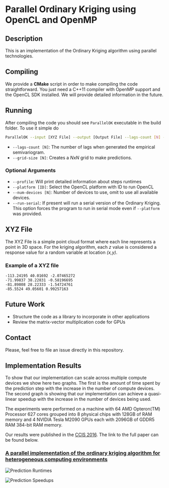 # Parallel Ordinary Kriging using OpenCL and OpenMP

## Description
This is an implementation of the Ordinary Kriging algorithm using parallel technologies.

## Compiling
We provide a **CMake** script in order to make compiling the code straightforward. You just need a C++11 compiler with OpenMP support and the OpenCL SDK installed. We will provide detailed information in the future.

## Running
After compiling the code you should see `ParallelOK` executable in the build folder. To use it simple do

```bash
ParallelOK --input [XYZ File] --output [Output File] --lags-count [N] --grid-size [N]
```

- `--lags-count [N]`: The number of lags when generated the empirical semivariogram.
- `--grid-size [N]`: Creates a *NxN* grid to make predictions.

### Optional Arguments
- `--profile`: Will print detailed information about steps runtimes
- `--platform [ID]`: Select the OpenCL platform with ID to run OpenCL
- `--num-devices [N]`: Number of devices to use, omit to use all available devices.
- `--run-serial`: If present will run a serial version of the Ordinary Kriging. This option forces the program to run in serial mode even if `--platform` was provided.

## XYZ File
The XYZ File is a simple point cloud format where each line represents a point in 3D space. For the kriging algorithm, each *z* value is considered a response value for a random variable at location *(x,y)*.

### Example of a XYZ file
```
-113.24195 40.01692 -2.07465272
-71.99837 38.22831 -0.58196695
-81.89808 28.22333 -1.54724761
-85.5524 49.05601 0.99257163
```

## Future Work
- Structure the code as a library to incorporate in other applications
- Review the matrix-vector multiplication code for GPUs

## Contact
Please, feel free to file an issue directly in this repository.

## Implementation Results

To show that our implementation can scale across multiple compute devices we show here two graphs. The first is the amount of time spent by the prediction step with the increase in the number of compute devices. The second graph is showing that our implementation can achieve a quasi-linear speedup with the increase in the number of devices being used. 

The experiments were performed on a machine with 64 AMD Opteron(TM) Processor 627 cores grouped into 8 physical chips with 128GB of RAM memory and 4 NVIDIA Tesla M2090 GPUs each with 2096GB of GDDR5 RAM 384-bit RAM memory. 

Our results were published in the [CCIS 2016](http://www.epacis.net/ccis2016/en/index.php). The link to the full paper can be found below.

### [A parallel implementation of the ordinary kriging algorithm for heterogeneous computing environments](https://www.dropbox.com/s/d39y6495u6zkvt3/parallel-implementation-ordinary.pdf?dl=0)

![Prediction Runtimes](https://bytebucket.org/pgmc-ufjf/parallelordinarykriging/raw/224d7787c8963d70c17501b42cb80c2a692c1855/Figures/PredRuntime.png)

![Prediction Speedups](https://bytebucket.org/pgmc-ufjf/parallelordinarykriging/raw/224d7787c8963d70c17501b42cb80c2a692c1855/Figures/PredSpeedup.png)

